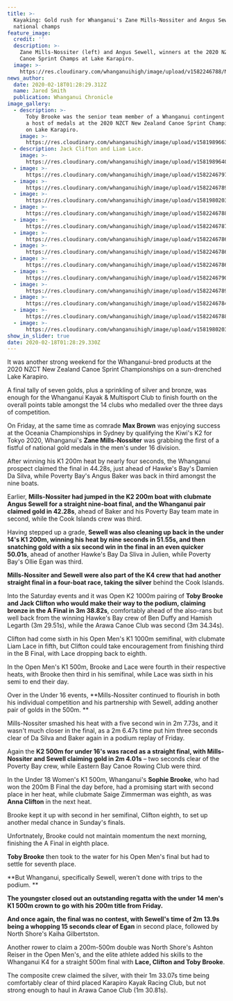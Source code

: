 ```yaml
---
title: >-
  Kayaking: Gold rush for Whanganui's Zane Mills-Nossiter and Angus Sewell at
  national champs
feature_image:
  credit: ''
  description: >-
    Zane Mills-Nossiter (left) and Angus Sewell, winners at the 2020 NZCT NZ
    Canoe Sprint Champs at Lake Karapiro.
  image: >-
    https://res.cloudinary.com/whanganuihigh/image/upload/v1582246788/News/CRNZ%20champs%20at%20Lake%20Karipiro%2015.16%20Feb/nice-photos-.action.jpg
news_author:
  date: 2020-02-18T01:28:29.312Z
  name: Jared Smith
  publication: Whanganui Chronicle
image_gallery:
  - description: >-
      Toby Brooke was the senior team member of a Whanganui contingent that won
      a host of medals at the 2020 NZCT New Zealand Canoe Sprint Championships
      on Lake Karapiro.
    image: >-
      https://res.cloudinary.com/whanganuihigh/image/upload/v1581989663/News/Toby_Brooke_Chron_18.2.20.jpg
  - description: Jack Clifton and Liam Lace.
    image: >-
      https://res.cloudinary.com/whanganuihigh/image/upload/v1581989640/News/Clifton_Lace_Chron_18.2.20.jpg
  - image: >-
      https://res.cloudinary.com/whanganuihigh/image/upload/v1582246797/News/CRNZ%20champs%20at%20Lake%20Karipiro%2015.16%20Feb/9.jpg
  - image: >-
      https://res.cloudinary.com/whanganuihigh/image/upload/v1582246789/News/CRNZ%20champs%20at%20Lake%20Karipiro%2015.16%20Feb/3.jpg
  - image: >-
      https://res.cloudinary.com/whanganuihigh/image/upload/v1581980203/News/CRNZ%20champs%20at%20Lake%20Karipiro%2015.16%20Feb/86658483_1489672994515135_6703966937103204352_n.jpg
  - image: >-
      https://res.cloudinary.com/whanganuihigh/image/upload/v1582246788/News/CRNZ%20champs%20at%20Lake%20Karipiro%2015.16%20Feb/nice-photos-.action.jpg
  - image: >-
      https://res.cloudinary.com/whanganuihigh/image/upload/v1582246787/News/CRNZ%20champs%20at%20Lake%20Karipiro%2015.16%20Feb/2.jpg
  - image: >-
      https://res.cloudinary.com/whanganuihigh/image/upload/v1582246786/News/CRNZ%20champs%20at%20Lake%20Karipiro%2015.16%20Feb/5.jpg
  - image: >-
      https://res.cloudinary.com/whanganuihigh/image/upload/v1582246786/News/CRNZ%20champs%20at%20Lake%20Karipiro%2015.16%20Feb/4.jpg
  - image: >-
      https://res.cloudinary.com/whanganuihigh/image/upload/v1582246786/News/CRNZ%20champs%20at%20Lake%20Karipiro%2015.16%20Feb/6.jpg
  - image: >-
      https://res.cloudinary.com/whanganuihigh/image/upload/v1582246790/News/CRNZ%20champs%20at%20Lake%20Karipiro%2015.16%20Feb/nice-photos-Angus-with-medal.jpg
  - image: >-
      https://res.cloudinary.com/whanganuihigh/image/upload/v1582246789/News/CRNZ%20champs%20at%20Lake%20Karipiro%2015.16%20Feb/nice-photos-1.jpg
  - image: >-
      https://res.cloudinary.com/whanganuihigh/image/upload/v1582246784/News/CRNZ%20champs%20at%20Lake%20Karipiro%2015.16%20Feb/7.jpg
  - image: >-
      https://res.cloudinary.com/whanganuihigh/image/upload/v1582246788/News/CRNZ%20champs%20at%20Lake%20Karipiro%2015.16%20Feb/8.jpg
  - image: >-
      https://res.cloudinary.com/whanganuihigh/image/upload/v1581980203/News/CRNZ%20champs%20at%20Lake%20Karipiro%2015.16%20Feb/86729745_1489672984515136_3506436503322492928_o.jpg
show_in_slider: true
date: 2020-02-18T01:28:29.330Z
---
```

It was another strong weekend for the Whanganui-bred products at the 2020 NZCT New Zealand Canoe Sprint Championships on a sun-drenched Lake Karapiro.

A final tally of seven golds, plus a sprinkling of silver and bronze, was enough for the Whanganui Kayak & Multisport Club to finish fourth on the overall points table amongst the 14 clubs who medalled over the three days of competition.

On Friday, at the same time as comrade **Max Brown** was enjoying success at the Oceania Championships in Sydney by qualifying the Kiwi's K2 for Tokyo 2020, Whanganui's **Zane Mills-Nossiter** was grabbing the first of a fistful of national gold medals in the men's under 16 division.

After winning his K1 200m heat by nearly four seconds, the Whanganui prospect claimed the final in 44.28s, just ahead of Hawke's Bay's Damien Da Silva, while Poverty Bay's Angus Baker was back in third amongst the nine boats.

Earlier, **Mills-Nossiter had jumped in the K2 200m boat with clubmate Angus Sewell for a straight nine-boat final, and the Whanganui pair claimed gold in 42.28s**, ahead of Baker and his Poverty Bay team mate in second, while the Cook Islands crew was third.

Having stepped up a grade, **Sewell was also cleaning up back in the under 14's K1 200m, winning his heat by nine seconds in 51.55s, and then snatching gold with a six second win in the final in an even quicker 50.01s**, ahead of another Hawke's Bay Da Sliva in Julien, while Poverty Bay's Ollie Egan was third.

**Mills-Nossiter and Sewell were also part of the K4 crew that had another straight final in a four-boat race, taking the silver** behind the Cook Islands.

Into the Saturday events and it was Open K2 1000m pairing of **Toby Brooke and Jack Clifton who would make their way to the podium, claiming bronze in the A Final in 3m 38.82s**, comfortably ahead of the also-rans but well back from the winning Hawke's Bay crew of Ben Duffy and Hamish Legarth (3m 29.51s), while the Arawa Canoe Club was second (3m 34.34s).

Clifton had come sixth in his Open Men's K1 1000m semifinal, with clubmate Liam Lace in fifth, but Clifton could take encouragement from finishing third in the B Final, with Lace dropping back to eighth.

In the Open Men's K1 500m, Brooke and Lace were fourth in their respective heats, with Brooke then third in his semifinal, while Lace was sixth in his semi to end their day.

Over in the Under 16 events, **Mills-Nossiter continued to flourish in both his individual competition and his partnership with Sewell, adding another pair of golds in the 500m.**

Mills-Nossiter smashed his heat with a five second win in 2m 7.73s, and it wasn't much closer in the final, as a 2m 6.47s time put him three seconds clear of Da Silva and Baker again in a podium replay of Friday.

Again the **K2 500m for under 16's was raced as a straight final, with Mills-Nossiter and Sewell claiming gold in 2m 4.01s** – two seconds clear of the Poverty Bay crew, while Eastern Bay Canoe Rowing Club were third.

In the Under 18 Women's K1 500m, Whanganui's **Sophie Brooke**, who had won the 200m B Final the day before, had a promising start with second place in her heat, while clubmate Saige Zimmerman was eighth, as was **Anna Clifton** in the next heat.

Brooke kept it up with second in her semifinal, Clifton eighth, to set up another medal chance in Sunday's finals.

Unfortnately, Brooke could not maintain momentum the next morning, finishing the A Final in eighth place.

**Toby Brooke** then took to the water for his Open Men's final but had to settle for seventh place.

**But Whanganui, specifically Sewell, weren't done with trips to the podium.**

**The youngster closed out an outstanding regatta with the under 14 men's K1 500m crown to go with his 200m title from Friday.**

**And once again, the final was no contest, with Sewell's time of 2m 13.9s being a whopping 15 seconds clear of Egan** in second place, followed by North Shore's Kaiha Gilbertston.

Another rower to claim a 200m-500m double was North Shore's Ashton Reiser in the Open Men's, and the elite athlete added his skills to the Whanganui K4 for a straight 500m final with **Lace, Clifton and Toby Brooke**.

The composite crew claimed the silver, with their 1m 33.07s time being comfortably clear of third placed Karapiro Kayak Racing Club, but not strong enough to haul in Arawa Canoe Club (1m 30.81s).

